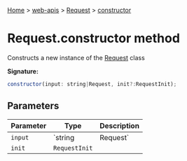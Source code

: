 [Home](./index) &gt; [web-apis](web-apis.md) &gt; [Request](web-apis.request.md) &gt; [constructor](web-apis.request.constructor.md)

# Request.constructor method

Constructs a new instance of the [Request](web-apis.request.md) class

**Signature:**
```javascript
constructor(input: string|Request, init?:RequestInit);
```

## Parameters

|  Parameter | Type | Description |
|  --- | --- | --- |
|  `input` | `string|Request` |  |
|  `init` | `RequestInit` |  |

